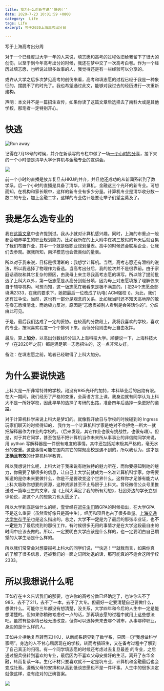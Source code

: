 ```yaml
---
title: 我为什么对新生说''快逃(''
date: 2020-7-23 10:01:59 +0800
category:  Life
tags: Life
excerpt: 写于2020上海高考出分日

---
```


<script src="https://cdn.mathjax.org/mathjax/latest/MathJax.js?config=TeX-AMS-MML_HTMLorMML" type="text/javascript"></script> <script type="text/x-mathjax-config"> MathJax.Hub.Config({ tex2jax: { skipTags: ['script', 'noscript', 'style', 'textarea', 'pre'], inlineMath: [['$','$']] } }); </script>

写于上海高考出分周

对于一个已经度过大学一年的人来说，填志愿和高考的过程依旧给我留下了很大的创伤，以至于到今年高考出分的时候，我还在梦中交了一次高考白卷。作为一个经历过填志愿，也听说过很多故事的人，我觉得还是有一些经验可以分享的。

或许从大学之后多次梦见高考的创伤来看，高考和填志愿的过程已经于我是一种象征的，摆脱不了的时光了。我也希望通过此文，能够对我过去的经历进行一次重新建构。

声明：本文并不是一篇招生宣传，如果你读了这篇文章后选择去了南科大或是其他学校，那笔者一定特别开心。



# 快逃

![Run away](https://rpbciq.sn.files.1drv.com/y4mXeIg06I5qFnj3-pfGlOjPnfCMgMd4_Yn2Uykz7mh8JvRxJwrpWDVhO73w7X9KW0-jGldlVrPhEhGVsunD4xKs8rPTvbI17fji8qkB5MfjLhNUks5Cn4g0AAQGeVWNxrfsUcjBHdmv7MFJM9hIBYQognRe4NnHB_Ej8xYpbOa08IYVzWeaW4tZX8L5HaNjY-R_xgPyh6tVafxxm8HmddJKw?width=591&height=1280&cropmode=none)



记得在7月18号的时候，并介在新读写的专栏中做了一场[一个小时的分享](https://mp.weixin.qq.com/s/i8L2BbvmbfCw4_YptUOqcg)，接下来的一个小时便是清华大学计算机与金融专业的宣讲会。

![](https://rpbviq.sn.files.1drv.com/y4mWNddP63MstN1q2CSKpzEZvO2zJpJDECc3BrfHewKUTvzGuZ0moWRVbrsqwcxZZjNJHiMhvqlYxDOOfLYqwgWOYo8L5omFHfUmrjWKuoMMIiSJHQVe32sf9x5S_OUiIJ_ZAiaRcFcRk-94o27ZVTlw5R4PYMUe4ofZgTa3q3wPiXd4OC0dP_jQiSSBMlLVVKLMKmOFvWiBTzYLU5PLPuwLQ?width=858&height=1679&cropmode=none)



前一个小时的直播是放弃复旦去HKU的并介，并且他还成功的从新闻系转到了数学系。后一个小时的直播是具备了清华，计算机，金融这三个光环的新专业。可想而知，在机构和家长眼中，这样的新专业有多少分量。计算机专业是清华收分数一数二的专业，加上金融二字，这样的专业估计是要让举子们望尘莫及了。



# 我是怎么选专业的

我在[这篇文章](https://aaaab3n.co/life/2020/04/15/computer-science)中也许提到过。我从小就对计算机感兴趣。同时，上海的市重点一般都会培养学生的职业规划能力。比如我所在的上大附中在初三放假的15天后就召集了我们布置作业，其中一个就是做职业规划量表。高中的时候还会联系企业，让我们去参观。据我所知，南洋模范也会做类似的量表。

所以对于我来说，目标是很清晰的：我想学计算机。当然，高考志愿还有滑档的说法，所以我选择了物理作为备选。当高考出分后，我的位次并不是很靠前。由于家庭话语权和其它复杂的原因，由我母上来主导我高考志愿的填写。所以除了提前批选了上科大以外，第一版志愿是从高分到低分填，因为母上对志愿填报了理解仅来自于辅导机构。可想而知，这一版志愿在我看来是极不满意的。( 把24个志愿全部填满2333，在我的要求下，她把最后一位改成了杭电( ACM强校 ))。为此，我们还有过争论。当然，这也有一部分是观念的关系，比如我当时还不知天高地厚的敢在零志愿填清北，而她极力反对，原因是“志愿表被别人看到是会笑话你的”。分歧由此可见。

于是，最后我们达成了一定的妥协。在较高的分数段上，我将我喜欢的学校，喜欢的专业，按照喜欢程度一个个排列下来。而低分段则由母上自由发挥。

最后，算上**加分**，以高出分数线9分进入上海科技大学。顺便说一下，上海科技大学（在2020年之前）都是满足第一志愿招生的，这一点非常友好。

备注：在填志愿之前，笔者已经取得了上科大加分。



# 为什么要说快逃

上科大是一所非常特殊的学校。祂没有985光环的加持，本科毕业后的出路有限。在大一期间，我们经历了严格的查重，全英语方言上课。我身边就有同学认为上科大不是一所好学校，因此早早的选择了考研的出路，准备四年后选择一条更好的道路。

对于计算机科学来说上科大是梦幻的。就像我开放日与学校的时候碰到的 Ingress玩家们聊天的时候得知的， 我作为一个计算机科学家是绝对不会拒绝一所大一就把解释器作为作业的学校的。（后来发现，其它作业也很有挑战性，也很有趣）。但是，对于其它同学，甚至包括不把计算机当作未来所从事事业的非信院同学来说，用 python 写解释器是一件很有难度的事情。其中还包括期末极其严格的，毫无水分的查重。这些事情可能在国内其它的常规高校是遇不到的，所以我认为，这才是**正确且有效**的计算机科学教育。

所以我想说什么呢，上科大对于我来说有祂独特的魅力所在，而你要感知到祂的魅力，你需要了解很多的信息，让自己上大学前就成为一名准计算机科学家。你需要知道的是你未来要做什么，你是不是要改变这个世界什么。这样你才足够有能力从上科大吸取你想要的资源，这种资源甚至不止局限于上科大。曾经微信公众号里推送过一篇毕业生的文章，是《上科大满足了我的所有幻想》，社团旁边的学长立刻评论说，那这个人的想象力也太匮乏了。

所以大学到底是做什么的呢，[雪](https://twitter.com/DelaYukiScarlet)曾经在[迟先生们](https://github.com/Chi-Task-Force/Chi-Bot-Story)晒GPA的时候指出，在大学GPA不是这么重要（虽然雪好像只是高中生），经历和项目也占了很多重量。[上海交通大学生存手册](http://www.houxiaodi.com/assets/misc/manual.pdf)也是这么指出的。总之，大学**不一定**是为了最后的那张毕业证，也**不一定**是为了最后找到的那份工作。有时候很多无用的事情才是在大学这段最自由的时间中应该去做的。所以，一定要明白大学应该是什么样的，也一定要明白自己期望的大学生活是什么样的。

所以我们常常会对想要报考上科大的同学们说，**快逃！**就我而言，如果你真的了解了很多信息，还被我们的一面之词所劝退的话，那可能真的不适合这所学校2333。

# 所以我想说什么呢

正如存在主义告诉我们的那要，也许你的高考分数已经确定了，也许你去不了985，去不了211，去不了一本，去不了大专。但最好一定要清楚自己要做什么，想做什么。可能你三年都没有想清楚，没关系，大学四年和今后的人生中一定是能想清楚的。但如果你稍微考虑过一点的话，那再填志愿的过程中就用上这些想法吧。虽然有些事情已经无法改变，但你可以选择未来去哪个城市，从事哪种职业，身边的是什么样的人。

正如并介拒绝复旦转而去HKU，从新闻系跨界到了数学系，只因一句“我想做科学家啊”。身边的人不甘心屈居现在的学校，转而考插班生，又在备考过程中了解到了自己真正的归宿。有一个同学填志愿的时候还考虑过去复旦最差 的专业，之后通过服兵役转到喜欢的专业，最后因为不喜欢父母安排好的生活，离开了东华金融，转而复读一年。生化环材只要喜欢就不一定是坑专业，计算机和金融最后也会变成社畜。遵循父母的安排和从高到低谈志愿也不是一件坏事。人生中的很多决定就像这样，没有绝对的正确答案。

![](https://sfvxrq.sn.files.1drv.com/y4m4xUrwH3YqFrQB_dswHC-r_EE6MARb_F7VDv9K3-7q3lpFyITsUbA8bOB5cuxSZfkTFEFdgQEUTk681PoaPyJbbwLIaebThB0j93Uc-O3mI6AoACd6cfGwUqVpUlSjHLn9mrurcxxLyb6QfT8ivMb9mXDQFg4CqQRh1oZ28Z3u2LvNRXaJuxdwP4MWD8j5_OAdopK4CyN1MhnSHP3IlxTIQ?width=684&height=1436&cropmode=none)


